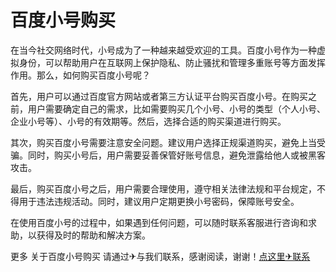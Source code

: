 # 百度小号购买

在当今社交网络时代，小号成为了一种越来越受欢迎的工具。百度小号作为一种虚拟身份，可以帮助用户在互联网上保护隐私、防止骚扰和管理多重账号等方面发挥作用。那么，如何购买百度小号呢？

首先，用户可以通过百度官方网站或者第三方认证平台购买百度小号。在购买之前，用户需要确定自己的需求，比如需要购买几个小号、小号的类型（个人小号、企业小号等）、小号的有效期等。然后，选择合适的购买渠道进行购买。

其次，购买百度小号需要注意安全问题。建议用户选择正规渠道购买，避免上当受骗。同时，购买小号后，用户需要妥善保管好账号信息，避免泄露给他人或被黑客攻击。

最后，购买百度小号之后，用户需要合理使用，遵守相关法律法规和平台规定，不得用于违法违规活动。同时，建议用户定期更换小号密码，保障账号安全。

在使用百度小号的过程中，如果遇到任何问题，可以随时联系客服进行咨询和求助，以获得及时的帮助和解决方案。

更多 关于百度小号购买 请通过✈与我们联系，感谢阅读，谢谢！[点这里✈联系](https://www.k02.cc)